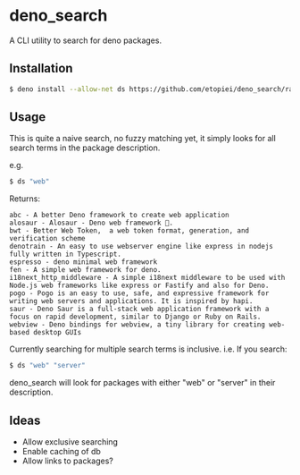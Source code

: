 # deno_search

A CLI utility to search for deno packages.

## Installation

```bash
$ deno install --allow-net ds https://github.com/etopiei/deno_search/raw/master/main.ts
```

## Usage

This is quite a naive search, no fuzzy matching yet, it simply looks for all search terms in the package description.

e.g.

```bash
$ ds "web"
```

Returns: 

```text
abc - A better Deno framework to create web application
alosaur - Alosaur - Deno web framework 🦖.
bwt - Better Web Token,  a web token format, generation, and verification scheme
denotrain - An easy to use webserver engine like express in nodejs fully written in Typescript.
espresso - deno minimal web framework
fen - A simple web framework for deno.
i18next_http_middleware - A simple i18next middleware to be used with Node.js web frameworks like express or Fastify and also for Deno.
pogo - Pogo is an easy to use, safe, and expressive framework for writing web servers and applications. It is inspired by hapi.
saur - Deno Saur is a full-stack web application framework with a focus on rapid development, similar to Django or Ruby on Rails.
webview - Deno bindings for webview, a tiny library for creating web-based desktop GUIs
```

Currently searching for multiple search terms is inclusive. i.e. If you search:

```bash
$ ds "web" "server"
```

deno_search will look for packages with either "web" or "server" in their description.

## Ideas

 - Allow exclusive searching
 - Enable caching of db
 - Allow links to packages?
